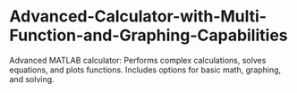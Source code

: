 # Advanced-Calculator-with-Multi-Function-and-Graphing-Capabilities
Advanced MATLAB calculator: Performs complex calculations, solves equations, and plots functions. Includes options for basic math, graphing, and solving.
